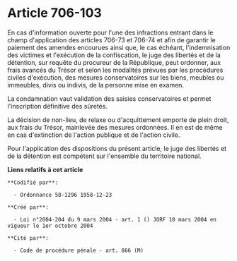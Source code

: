 # Article 706-103

En cas d'information ouverte pour l'une des infractions entrant dans le champ d'application des articles 706-73 et 706-74 et
afin de garantir le paiement des amendes encourues ainsi que, le cas échéant, l'indemnisation des victimes et l'exécution de
la confiscation, le juge des libertés et de la détention, sur requête du procureur de la République, peut ordonner, aux frais
avancés du Trésor et selon les modalités prévues par les procédures civiles d'exécution, des mesures conservatoires sur les
biens, meubles ou immeubles, divis ou indivis, de la personne mise en examen.

La condamnation vaut validation des saisies conservatoires et permet l'inscription définitive des sûretés.

La décision de non-lieu, de relaxe ou d'acquittement emporte de plein droit, aux frais du Trésor, mainlevée des mesures
ordonnées. Il en est de même en cas d'extinction de l'action publique et de l'action civile.

Pour l'application des dispositions du présent article, le juge des libertés et de la détention est compétent sur l'ensemble
du territoire national.

**Liens relatifs à cet article**

	**Codifié par**:

	  - Ordonnance 58-1296 1958-12-23

	**Créé par**:

	  - Loi n°2004-204 du 9 mars 2004 - art. 1 () JORF 10 mars 2004 en vigueur le 1er octobre 2004

	**Cité par**:

	  - Code de procédure pénale - art. 866 (M)
